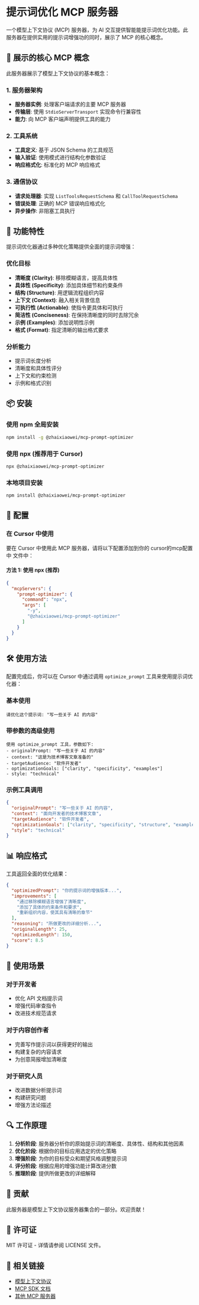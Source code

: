 # 提示词优化 MCP 服务器

一个模型上下文协议 (MCP) 服务器，为 AI 交互提供智能能提示词优化功能。此服务器在提供实用的提示词增强功的同时，展示了 MCP 的核心概念。

## 🎯 展示的核心 MCP 概念

此服务器展示了模型上下文协议的基本概念：

### 1. **服务器架构**
- **服务器实例**: 处理客户端请求的主要 MCP 服务器
- **传输层**: 使用 `StdioServerTransport` 实现命令行兼容性
- **能力**: 向 MCP 客户端声明提供工具的能力

### 2. **工具系统**
- **工具定义**: 基于 JSON Schema 的工具规范
- **输入验证**: 使用模式进行结构化参数验证
- **响应格式化**: 标准化的 MCP 响应格式

### 3. **通信协议**
- **请求处理器**: 实现 `ListToolsRequestSchema` 和 `CallToolRequestSchema`
- **错误处理**: 正确的 MCP 错误响应格式化
- **异步操作**: 非阻塞工具执行

## 🚀 功能特性

提示词优化器通过多种优化策略提供全面的提示词增强：

### 优化目标
- **清晰度 (Clarity)**: 移除模糊语言，提高具体性
- **具体性 (Specificity)**: 添加具体细节和约束条件
- **结构 (Structure)**: 用逻辑流程组织内容
- **上下文 (Context)**: 融入相关背景信息
- **可执行性 (Actionable)**: 使指令更具体和可执行
- **简洁性 (Conciseness)**: 在保持清晰度的同时去除冗余
- **示例 (Examples)**: 添加说明性示例
- **格式 (Format)**: 指定清晰的输出格式要求

### 分析能力
- 提示词长度分析
- 清晰度和具体性评分
- 上下文和约束检测
- 示例和格式识别

## 📦 安装

### 使用 npm 全局安装
```bash
npm install -g @zhaixiaowei/mcp-prompt-optimizer
```

### 使用 npx (推荐用于 Cursor)
```bash
npx @zhaixiaowei/mcp-prompt-optimizer
```

### 本地项目安装
```bash
npm install @zhaixiaowei/mcp-prompt-optimizer
```

## 🔧 配置

### 在 Cursor 中使用

要在 Cursor 中使用此 MCP 服务器，请将以下配置添加到你的 cursor的mcp配置中 文件中：

#### 方法 1: 使用 npx (推荐)
```json
{
  "mcpServers": {
    "prompt-optimizer": {
      "command": "npx",
      "args": [
        "-y",
        "@zhaixiaowei/mcp-prompt-optimizer"
      ]
    }
  }
}
```

## 🛠️ 使用方法

配置完成后，你可以在 Cursor 中通过调用 `optimize_prompt` 工具来使用提示词优化器：

### 基本使用
```
请优化这个提示词: "写一些关于 AI 的内容"
```

### 带参数的高级使用
```
使用 optimize_prompt 工具，参数如下:
- originalPrompt: "写一些关于 AI 的内容"
- context: "这是为技术博客文章准备的"
- targetAudience: "软件开发者"
- optimizationGoals: ["clarity", "specificity", "examples"]
- style: "technical"
```

### 示例工具调用
```json
{
  "originalPrompt": "写一些关于 AI 的内容",
  "context": "面向开发者的技术博客文章",
  "targetAudience": "软件开发者",
  "optimizationGoals": ["clarity", "specificity", "structure", "examples"],
  "style": "technical"
}
```

## 📊 响应格式

工具返回全面的优化结果：

```json
{
  "optimizedPrompt": "你的提示词的增强版本...",
  "improvements": [
    "通过移除模糊语言增强了清晰度",
    "添加了具体的约束条件和要求",
    "重新组织内容，使其具有清晰的章节"
  ],
  "reasoning": "所做更改的详细分析...",
  "originalLength": 25,
  "optimizedLength": 150,
  "score": 8.5
}
```

## 🎯 使用场景

### 对于开发者
- 优化 API 文档提示词
- 增强代码审查指令
- 改进技术规范请求

### 对于内容创作者
- 完善写作提示词以获得更好的输出
- 构建复杂的内容请求
- 为创意简报增加清晰度

### 对于研究人员
- 改进数据分析提示词
- 构建研究问题
- 增强方法论描述

## 🔍 工作原理

1. **分析阶段**: 服务器分析你的原始提示词的清晰度、具体性、结构和其他因素
2. **优化阶段**: 根据你的目标应用选定的优化策略
3. **增强阶段**: 为你的目标受众和期望风格调整提示词
4. **评分阶段**: 根据应用的增强功能计算改进分数
5. **推理阶段**: 提供所做更改的详细解释

## 🤝 贡献

此服务器是模型上下文协议服务器集合的一部分。欢迎贡献！

## 📄 许可证

MIT 许可证 - 详情请参阅 LICENSE 文件。

## 🔗 相关链接

- [模型上下文协议](https://modelcontextprotocol.io)
- [MCP SDK 文档](https://github.com/modelcontextprotocol/sdk)
- [其他 MCP 服务器](https://github.com/modelcontextprotocol/servers)
